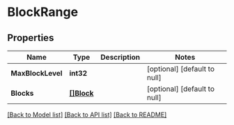 # BlockRange

## Properties
Name | Type | Description | Notes
------------ | ------------- | ------------- | -------------
**MaxBlockLevel** | **int32** |  | [optional] [default to null]
**Blocks** | [**[]Block**](Block.md) |  | [optional] [default to null]

[[Back to Model list]](../README.md#documentation-for-models) [[Back to API list]](../README.md#documentation-for-api-endpoints) [[Back to README]](../README.md)


